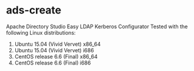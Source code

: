 # ads-create
Apache Directory Studio Easy LDAP Kerberos Configurator
Tested with the following Linux distributions:
1. Ubuntu 15.04 (Vivid Vervet) x86_64
2. Ubuntu 15.04 (Vivid Vervet) i686
3. CentOS release 6.6 (Final) x86_64
4. CentOS release 6.6 (Final) i686
